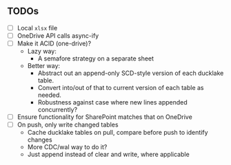 ## TODOs

- [ ] Local `xlsx` file
- [ ] OneDrive API calls async-ify
- [ ] Make it ACID (one-drive)?
    - Lazy way: 
        - A semafore strategy on a separate sheet
    - Better way: 
        - Abstract out an append-only SCD-style version of each ducklake table. 
        - Convert into/out of that to current version of each table as needed.
        - Robustness against case where new lines appended concurrently?
- [ ] Ensure functionality for SharePoint matches that on OneDrive 
- [ ] On push, only write changed tables
    - Cache ducklake tables on pull, compare before push to identify changes
    - More CDC/wal way to do it?
    - Just append instead of clear and write, where applicable